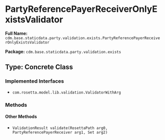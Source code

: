# PartyReferencePayerReceiverOnlyExistsValidator

**Full Name:** `cdm.base.staticdata.party.validation.exists.PartyReferencePayerReceiverOnlyExistsValidator`

**Package:** `cdm.base.staticdata.party.validation.exists`

## Type: Concrete Class

### Implemented Interfaces

- `com.rosetta.model.lib.validation.ValidatorWithArg`

### Methods

#### Other Methods

- `ValidationResult validate(RosettaPath arg0, PartyReferencePayerReceiver arg1, Set arg2)`


